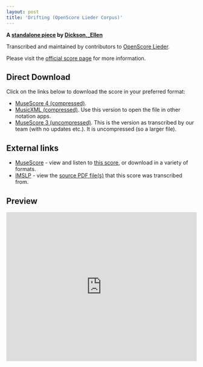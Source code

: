 ```yaml
---
layout: post
title: 'Drifting (OpenScore Lieder Corpus)'
---
```


__A [standalone piece](https://fourscoreandmore.org/openscore/lieder/Dickson%2C_Ellen/_/) by [Dickson,_Ellen](https://fourscoreandmore.org/openscore/lieder/Dickson%2C_Ellen)__

Transcribed and maintained by contributors to [OpenScore Lieder].

Please visit the [official score page] for more information.

[official score page]: https://musescore.com/openscore-lieder-corpus/scores/6601058
[OpenScore Lieder]: https://musescore.com/openscore-lieder-corpus

## Direct Download

Click on the links below to download the score in your preferred format:
- [MuseScore 4 (compressed)](https://fourscoreandmore.org/openscore/lieder/Dickson%2C_Ellen/_/Drifting.mscz).
- [MusicXML (compressed)](https://fourscoreandmore.org/openscore/lieder/Dickson%2C_Ellen/_/Drifting.mxl). Use this version to open the file in other notation apps.
- [MuseScore 3 (uncompressed)](https://raw.githubusercontent.com/OpenScore/Lieder/refs/heads/main/scores/Dickson%2C_Ellen/_/Drifting/lc6601058.mscx). This is the version as transcribed by our team (with no updates etc.). It is uncompressed (so a larger file).

## External links

- [MuseScore] - view and listen to [this score][MuseScore], or download in a variety of formats.
- [IMSLP] - view the [source PDF file(s)][IMSLP] that this score was transcribed from.

[MuseScore]: https://musescore.com/score/6601058
[IMSLP]: https://imslp.org/wiki/Special:ReverseLookup/286682

## Preview

<iframe width="100%" height="394" src="https://musescore.com/openscore-lieder-corpus/scores/6601058/embed" frameborder="0" allowfullscreen allow="autoplay; fullscreen"></iframe>
